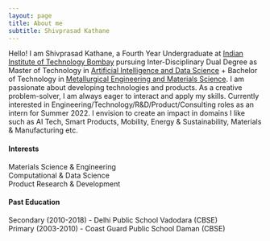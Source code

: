 ```yaml
---
layout: page
title: About me
subtitle: Shivprasad Kathane
---
```


Hello! I am Shivprasad Kathane, a Fourth Year Undergraduate at [Indian Institute of Technology Bombay](http://www.iitb.ac.in) pursuing Inter-Disciplinary Dual Degree as Master of Technology in [Artificial Intelligence and Data Science](https://www.minds.iitb.ac.in/index.php/academics#minor) + Bachelor of Technology in [Metallurgical Engineering and Materials Science](http://www.iitb.ac.in/mems/en). I am passionate about developing technologies and products. As a creative problem-solver, I am always eager to interact and apply my skills. Currently interested in Engineering/Technology/R&D/Product/Consulting roles as an intern for Summer 2022. I envision to create an impact in domains I like such as AI Tech, Smart Products, Mobility, Energy & Sustainability, Materials & Manufacturing etc.

#### Interests
Materials Science & Engineering\
Computational & Data Science\
Product Research & Development

#### Past Education
Secondary (2010-2018) - Delhi Public School Vadodara (CBSE)\
Primary (2003-2010) - Coast Guard Public School Daman (CBSE)
